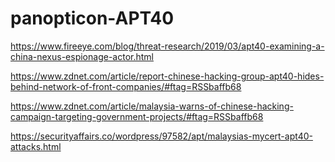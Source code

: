 # panopticon-APT40

https://www.fireeye.com/blog/threat-research/2019/03/apt40-examining-a-china-nexus-espionage-actor.html

https://www.zdnet.com/article/report-chinese-hacking-group-apt40-hides-behind-network-of-front-companies/#ftag=RSSbaffb68

https://www.zdnet.com/article/malaysia-warns-of-chinese-hacking-campaign-targeting-government-projects/#ftag=RSSbaffb68

https://securityaffairs.co/wordpress/97582/apt/malaysias-mycert-apt40-attacks.html

